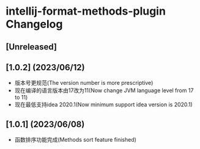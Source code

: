 <!-- Keep a Changelog guide -> https://keepachangelog.com -->

# intellij-format-methods-plugin Changelog

## [Unreleased]

## [1.0.2] (2023/06/12)
- 版本号更规范(The version number is more prescriptive)
- 现在编译的语言版本由17改为11(Now change JVM language level from 17 to 11)
- 现在最低支持idea 2020.1(Now minimum support idea version is 2020.1)

## [1.0.1] (2023/06/08)
- 函数排序功能完成(Methods sort feature finished)

